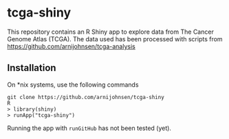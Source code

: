# tcga-shiny
This repository contains an R Shiny app to explore data from The Cancer
Genome Atlas (TCGA). The data used has been processed with scripts from
https://github.com/arnijohnsen/tcga-analysis

## Installation
On \*nix systems, use the following commands
```
git clone https://github.com/arnijohnsen/tcga-shiny
R
> library(shiny)
> runApp("tcga-shiny")
```
Running the app with `runGitHub` has not been tested (yet). 
